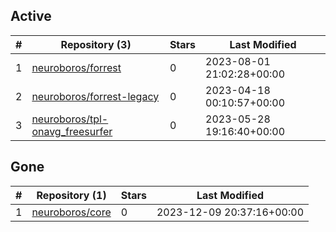 ## Active
| # | Repository (3) | Stars | Last Modified |
| --- | --- | --- | --- |
| 1 | [neuroboros/forrest](https://gin.g-node.org/neuroboros/forrest) | 0 | 2023-08-01 21:02:28+00:00 |
| 2 | [neuroboros/forrest-legacy](https://gin.g-node.org/neuroboros/forrest-legacy) | 0 | 2023-04-18 00:10:57+00:00 |
| 3 | [neuroboros/tpl-onavg_freesurfer](https://gin.g-node.org/neuroboros/tpl-onavg_freesurfer) | 0 | 2023-05-28 19:16:40+00:00 |

## Gone
| # | Repository (1) | Stars | Last Modified |
| --- | --- | --- | --- |
| 1 | [neuroboros/core](https://gin.g-node.org/neuroboros/core) | 0 | 2023-12-09 20:37:16+00:00 |
